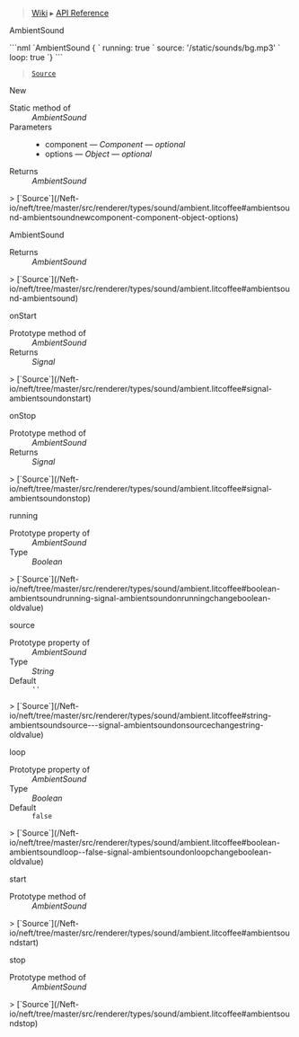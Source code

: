 > [Wiki](Home) ▸ [API Reference](API-Reference)

AmbientSound
<dl></dl>
```nml
`AmbientSound {
`   running: true
`   source: '/static/sounds/bg.mp3'
`   loop: true
`}
```

> [`Source`](/Neft-io/neft/tree/master/src/renderer/types/sound/ambient.litcoffee#ambientsound-class)

New
<dl><dt>Static method of</dt><dd><i>AmbientSound</i></dd><dt>Parameters</dt><dd><ul><li>component — <i>Component</i> — <i>optional</i></li><li>options — <i>Object</i> — <i>optional</i></li></ul></dd><dt>Returns</dt><dd><i>AmbientSound</i></dd></dl>
> [`Source`](/Neft-io/neft/tree/master/src/renderer/types/sound/ambient.litcoffee#ambientsound-ambientsoundnewcomponent-component-object-options)

AmbientSound
<dl><dt>Returns</dt><dd><i>AmbientSound</i></dd></dl>
> [`Source`](/Neft-io/neft/tree/master/src/renderer/types/sound/ambient.litcoffee#ambientsound-ambientsound)

onStart
<dl><dt>Prototype method of</dt><dd><i>AmbientSound</i></dd><dt>Returns</dt><dd><i>Signal</i></dd></dl>
> [`Source`](/Neft-io/neft/tree/master/src/renderer/types/sound/ambient.litcoffee#signal-ambientsoundonstart)

onStop
<dl><dt>Prototype method of</dt><dd><i>AmbientSound</i></dd><dt>Returns</dt><dd><i>Signal</i></dd></dl>
> [`Source`](/Neft-io/neft/tree/master/src/renderer/types/sound/ambient.litcoffee#signal-ambientsoundonstop)

running
<dl><dt>Prototype property of</dt><dd><i>AmbientSound</i></dd><dt>Type</dt><dd><i>Boolean</i></dd></dl>
> [`Source`](/Neft-io/neft/tree/master/src/renderer/types/sound/ambient.litcoffee#boolean-ambientsoundrunning-signal-ambientsoundonrunningchangeboolean-oldvalue)

source
<dl><dt>Prototype property of</dt><dd><i>AmbientSound</i></dd><dt>Type</dt><dd><i>String</i></dd><dt>Default</dt><dd><code>''</code></dd></dl>
> [`Source`](/Neft-io/neft/tree/master/src/renderer/types/sound/ambient.litcoffee#string-ambientsoundsource---signal-ambientsoundonsourcechangestring-oldvalue)

loop
<dl><dt>Prototype property of</dt><dd><i>AmbientSound</i></dd><dt>Type</dt><dd><i>Boolean</i></dd><dt>Default</dt><dd><code>false</code></dd></dl>
> [`Source`](/Neft-io/neft/tree/master/src/renderer/types/sound/ambient.litcoffee#boolean-ambientsoundloop--false-signal-ambientsoundonloopchangeboolean-oldvalue)

start
<dl><dt>Prototype method of</dt><dd><i>AmbientSound</i></dd></dl>
> [`Source`](/Neft-io/neft/tree/master/src/renderer/types/sound/ambient.litcoffee#ambientsoundstart)

stop
<dl><dt>Prototype method of</dt><dd><i>AmbientSound</i></dd></dl>
> [`Source`](/Neft-io/neft/tree/master/src/renderer/types/sound/ambient.litcoffee#ambientsoundstop)

